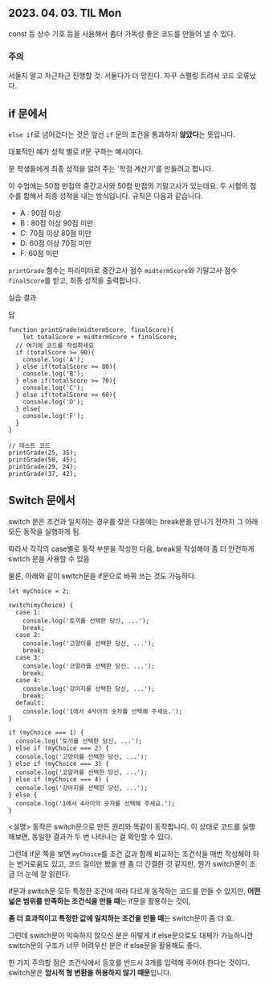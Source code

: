 ## 2023. 04. 03. TIL Mon

const 등 상수 기호 등을 사용해서 좀더 가독성 좋은 코드를 만들어 낼 수 있다. 


### 주의 

서둘지 말고 차근차근 진행할 것. 서둘다가 더 망친다. 자꾸 스펠링 트려서 코드 오류났다. 


## if 문에서

```else if```로 넘어갔다는 것은 앞선 ```if``` 문의 조건을 통과하지 **않았다**는 뜻입니다. 

대표적인 예가 성적 별로 if문 구하는 예시이다.


문
학생들에게 최종 성적을 알려 주는 '학점 계산기'를 만들려고 합니다.

이 수업에는 50점 만점의 중간고사와 50점 만점의 기말고사가 있는데요. 두 시험의 점수를 합해서 최종 성적을 내는 방식입니다. 규칙은 다음과 같습니다.

 * A : 90점 이상
 * B : 80점 이상 90점 미만
 * C: 70점 이상 80점 미만
 * D: 60점 이상 70점 미만
 * F: 60점 미만

```printGrade``` 함수는 파라미터로 중간고사 점수 ```midtermScore```와 기말고사 점수 ```finalScore```를 받고, 최종 성적을 출력합니다.

실습 결과


답
```
function printGrade(midtermScore, finalScore){
	let totalScore = midtermScore + finalScore;
  // 여기에 코드를 작성하세요
  if (totalScore >= 90){
    console.log('A');
  } else if(totalScore >= 80){
    console.log('B');
  } else if(totalScore >= 70){
    console.log('C');
  } else if(totalScore >= 60){
    console.log('D');
  } else{
    console.log('F');
  }
}

// 테스트 코드
printGrade(25, 35);
printGrade(50, 45);
printGrade(29, 24);
printGrade(37, 42);

```


## Switch 문에서

switch 문은 조건과 일치하는 경우를 찾은 다음에는 break문을 만나기 전까지 그 아래 모든 동작을 실행하게 됨. 

따라서 각각의 case별로 동작 부분을 작성한 다음, break을 작성해야 좀 더 안전하게 switch 문을 사용할 수 있음 

물론, 아래와 같이  switch문을 if문으로 바꿔 쓰는 것도 가능하다. 
```
let myChoice = 2;

switch(myChoice) {
  case 1:
    console.log('토끼를 선택한 당신, ...');
    break;
  case 2:
    console.log('고양이를 선택한 당신, ...');
    break;
  case 3:
    console.log('코알라를 선택한 당신, ...');
    break;
  case 4:
    console.log('강아지를 선택한 당신, ...');
    break;
  default:
    console.log('1에서 4사이의 숫자를 선택해 주세요.'); 
}

if (myChoice === 1) {
  console.log('토끼를 선택한 당신, ...');
} else if (myChoice === 2) {
  console.log('고양이를 선택한 당신, ...');
} else if (myChoice === 3) {
  console.log('코알라를 선택한 당신, ...');
} else if (myChoice === 4) {
  console.log('강아지를 선택한 당신, ...');
} else {
  console.log('1에서 4사이의 숫자를 선택해 주세요.');
}
```
<설명>
동작은 switch문으로 만든 원리와 똑같이 동작합니다. 이 상태로 코드를 실행해보면, 동일한 결과가 두 번 나타나는 걸 확인할 수 있다.

그런데 if문 쪽을 보면 ```myChoice```를 조건 값과 함께 비교하는 조건식을 매번 작성해야 하는 번거로움도 있고, 코드 길이만 봤을 땐 좀 더 간결한 것 같지만, 뭔가 switch문이 조금 더 눈에 잘 읽힌다.

if문과 switch문 모두 특정한 조건에 따라 다르게 동작하는 코드를 만들 수 있지만, **어떤 넓은 범위를 만족하는 조건식을 만들 때**는 if문을 활용하는 것이,

**좀 더 효과적이고 특정한 값에 일치하는 조건을 만들 때**는 switch문이 좀 더 효.

그런데 switch문이 익숙하지 않으신 분은 이렇게 if else문으로도 대체가 가능하니깐 switch문의 구조가 너무 어려우신 분은 if else문을 활용해도 좋다.

한 가지 주의할 점은 조건식에서 등호를 반드시 3개를 입력해 주어야 한다는 것이다. switch문은 **암시적 형 변환을 허용하지 않기 때문**입니다.
